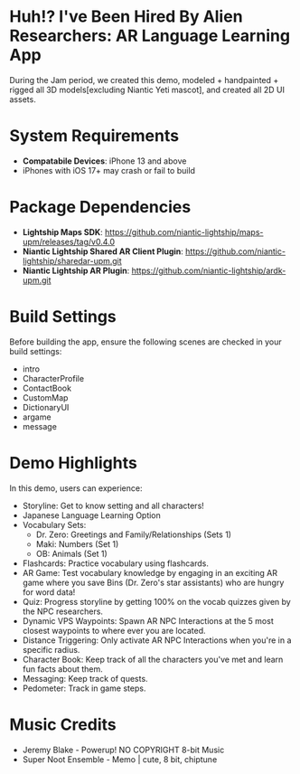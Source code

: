# Huh!? I've Been Hired By Alien Researchers: AR Language Learning App
During the Jam period, we created this demo, modeled + handpainted + rigged all 3D models[excluding Niantic Yeti mascot], and created all 2D UI assets.

# System Requirements
- **Compatabile Devices**: iPhone 13 and above
- iPhones with iOS 17+ may crash or fail to build

# Package Dependencies
- **Lightship Maps SDK**: https://github.com/niantic-lightship/maps-upm/releases/tag/v0.4.0
- **Niantic Lightship Shared AR Client Plugin**: https://github.com/niantic-lightship/sharedar-upm.git
- **Niantic Lightship AR Plugin**: https://github.com/niantic-lightship/ardk-upm.git

# Build Settings
Before building the app, ensure the following scenes are checked in your build settings:
 - intro
 - CharacterProfile
 - ContactBook
 - CustomMap
 - DictionaryUI
 - argame
 - message

# Demo Highlights
In this demo, users can experience:
  - Storyline: Get to know setting and all characters!
  - Japanese Language Learning Option
  - Vocabulary Sets:
    - Dr. Zero: Greetings and Family/Relationships (Sets 1)
    - Maki: Numbers (Set 1)
    - OB: Animals (Set 1)
  - Flashcards: Practice vocabulary using flashcards.
  - AR Game: Test vocabulary knowledge by engaging in an exciting AR game where you save Bins (Dr. Zero's star assistants) who are hungry for word data!
  - Quiz: Progress storyline by getting 100% on the vocab quizzes given by the NPC researchers.
  - Dynamic VPS Waypoints: Spawn AR NPC Interactions at the 5 most closest waypoints to where ever you are located.
  - Distance Triggering: Only activate AR NPC Interactions when you're in a specific radius.
  -  Character Book: Keep track of all the characters you've met and learn fun facts about them.
  -  Messaging: Keep track of quests.
  -  Pedometer: Track in game steps.
   
# Music Credits 
- Jeremy Blake - Powerup!  NO COPYRIGHT 8-bit Music
- Super Noot Ensemble - Memo | cute, 8 bit, chiptune 

